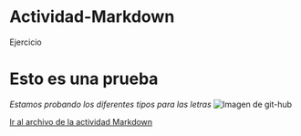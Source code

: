 # Actividad-Markdown
Ejercicio
# Esto es una prueba
*Estamos probando los diferentes tipos para las letras*
![Imagen de git-hub](https://duckduckgo.com/?t=ffab&q=github+&ia=images&iax=images&iai=https%3A%2F%2Flogos-world.net%2Fwp-content%2Fuploads%2F2020%2F11%2FGitHub-Symbol.png)

[Ir al archivo de la actividad Markdown](Markdown.md)
